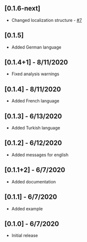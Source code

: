 ## [0.1.6-next]

* Changed localization structure - [#7](https://github.com/TheMisir/form-validator/issues/7)

## [0.1.5]

* Added German language

## [0.1.4+1] - 8/11/2020

* Fixed analysis warnings

## [0.1.4] - 8/11/2020

* Added French language

## [0.1.3] - 6/13/2020

* Added Turkish language

## [0.1.2] - 6/12/2020

* Added messages for english

## [0.1.1+2] - 6/7/2020

* Added documentation

## [0.1.1] - 6/7/2020

* Added example

## [0.1.0] - 6/7/2020

* Initial release

